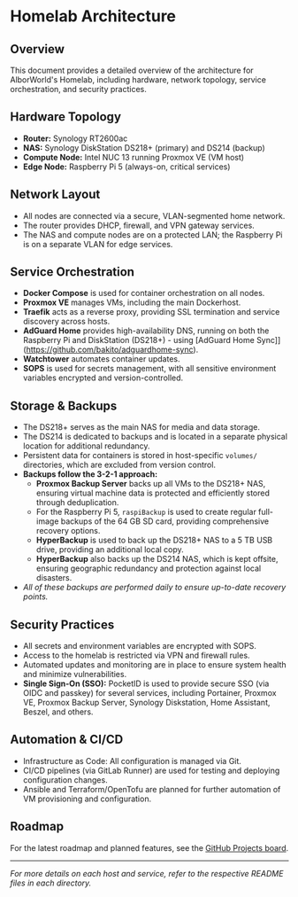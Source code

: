 # Homelab Architecture

## Overview

This document provides a detailed overview of the architecture for AlborWorld's Homelab, including hardware, network topology, service orchestration, and security practices.

## Hardware Topology

- **Router:** Synology RT2600ac
- **NAS:** Synology DiskStation DS218+ (primary) and DS214 (backup)
- **Compute Node:** Intel NUC 13 running Proxmox VE (VM host)
- **Edge Node:** Raspberry Pi 5 (always-on, critical services)

## Network Layout

- All nodes are connected via a secure, VLAN-segmented home network.
- The router provides DHCP, firewall, and VPN gateway services.
- The NAS and compute nodes are on a protected LAN; the Raspberry Pi is on a separate VLAN for edge services.

## Service Orchestration

- **Docker Compose** is used for container orchestration on all nodes.
- **Proxmox VE** manages VMs, including the main Dockerhost.
- **Traefik** acts as a reverse proxy, providing SSL termination and service discovery across hosts.
- **AdGuard Home** provides high-availability DNS, running on both the Raspberry Pi and DiskStation (DS218+) - using [AdGuard Home Sync]](https://github.com/bakito/adguardhome-sync).
- **Watchtower** automates container updates.
- **SOPS** is used for secrets management, with all sensitive environment variables encrypted and version-controlled.

## Storage & Backups

- The DS218+ serves as the main NAS for media and data storage.
- The DS214 is dedicated to backups and is located in a separate physical location for additional redundancy.
- Persistent data for containers is stored in host-specific `volumes/` directories, which are excluded from version control.
- **Backups follow the 3-2-1 approach:**
  - **Proxmox Backup Server** backs up all VMs to the DS218+ NAS, ensuring virtual machine data is protected and efficiently stored through deduplication.
  - For the Raspberry Pi 5, `raspiBackup` is used to create regular full-image backups of the 64 GB SD card, providing comprehensive recovery options.
  - **HyperBackup** is used to back up the DS218+ NAS to a 5 TB USB drive, providing an additional local copy.
  - **HyperBackup** also backs up the DS214 NAS, which is kept offsite, ensuring geographic redundancy and protection against local disasters.
- _All of these backups are performed daily to ensure up-to-date recovery points._

## Security Practices

- All secrets and environment variables are encrypted with SOPS.
- Access to the homelab is restricted via VPN and firewall rules.
- Automated updates and monitoring are in place to ensure system health and minimize vulnerabilities.
- **Single Sign-On (SSO):** PocketID is used to provide secure SSO (via OIDC and passkey) for several services, including Portainer, Proxmox VE, Proxmox Backup Server, Synology Diskstation, Home Assistant, Beszel, and others.

## Automation & CI/CD

- Infrastructure as Code: All configuration is managed via Git.
- CI/CD pipelines (via GitLab Runner) are used for testing and deploying configuration changes.
- Ansible and Terraform/OpenTofu are planned for further automation of VM provisioning and configuration.

## Roadmap

For the latest roadmap and planned features, see the [GitHub Projects board](https://github.com/users/alborworld/projects/3/views/4).

---

*For more details on each host and service, refer to the respective README files in each directory.*
